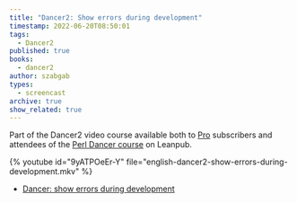 ```yaml
---
title: "Dancer2: Show errors during development"
timestamp: 2022-06-20T08:50:01
tags:
  - Dancer2
published: true
books:
  - dancer2
author: szabgab
types:
  - screencast
archive: true
show_related: true
---
```



Part of the Dancer2 video course available both to [Pro](/pro) subscribers and attendees of the [Perl Dancer course](https://leanpub.com/c/dancer) on Leanpub.


{% youtube id="9yATPOeEr-Y" file="english-dancer2-show-errors-during-development.mkv" %}

* [Dancer: show errors during development](https://code-maven.com/slides/dancer/dancer-show-errors)


